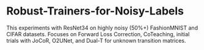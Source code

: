 # Robust-Trainers-for-Noisy-Labels
This experiments with ResNet34 on highly noisy (50%+) FashionMNIST and CIFAR datasets. Focuses on Forward Loss Correction, CoTeaching, initial trials with JoCoR, O2UNet, and Dual-T for unknown transition matrices.
